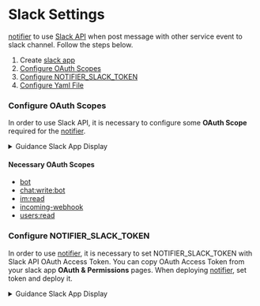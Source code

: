 # Slack Settings
[notifier](https://github.com/bannzai/notifier) to use [Slack API](https://api.slack.com/) when post message with other service event to slack channel.
Follow the steps below.

1. Create [slack app](https://api.slack.com/apps)
1. [Configure OAuth Scopes](https://github.com/bannzai/notifier/tree/master/docs/SLACK_SETTINGS.md#Configure-OAuth-Scopes)
1. [Configure NOTIFIER_SLACK_TOKEN](https://github.com/bannzai/notifier/tree/master/docs/SLACK_SETTINGS.md#Configure-NOTIFIER_SLACK_TOKEN)
1. [Configure Yaml File](https://github.com/bannzai/notifier/tree/master/docs/NOTIFIER_YAML_SETTINGS.md)

### Configure OAuth Scopes
In order to use Slack API, it is necessary to configure some **OAuth Scope** required for the [notifier](https://github.com/bannzai/notifier).

<details> 
<summary>
Guidance Slack App Display
</summary>
<div>
<p><img width=300px src="https://user-images.githubusercontent.com/10897361/71160131-57ace000-228a-11ea-885c-2529a82c9fd3.png" /></p>
<p><img width=300px src="https://user-images.githubusercontent.com/10897361/71159331-c6893980-2288-11ea-833a-b85553eb80e0.png" /></p>
</div>
</details>

#### Necessary OAuth Scopes
- [bot](https://api.slack.com/scopes/bot)
- [chat:write:bot](https://api.slack.com/scopes/chat:write:bot)
- [im:read](https://api.slack.com/scopes/im:read)
- [incoming-webhook](https://api.slack.com/scopes/incoming-webhook)
- [users:read](https://api.slack.com/scopes/users:read)


### Configure NOTIFIER_SLACK_TOKEN
In order to use [notifier](https://github.com/bannzai/notifier), it is necessary to set NOTIFIER_SLACK_TOKEN with Slack API OAuth Access Token.
You can copy OAuth Access Token from your slack app **OAuth & Permissions** pages.
When deploying [notifier](https://github.com/bannzai/notifier), set token and deploy it.

<details> 
<summary>
Guidance Slack App Display
</summary>
<div>
<p><img width=300px src="https://user-images.githubusercontent.com/10897361/71160131-57ace000-228a-11ea-885c-2529a82c9fd3.png" /></p>
<p><img width=300px src="https://user-images.githubusercontent.com/10897361/71160683-5def8c00-228b-11ea-972d-e3c1e0d4adc0.png" /></p>
</div>
</details>
